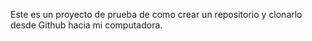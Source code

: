 Este es un proyecto de prueba de como crear un repositorio y clonarlo desde Github hacia mi computadora.
